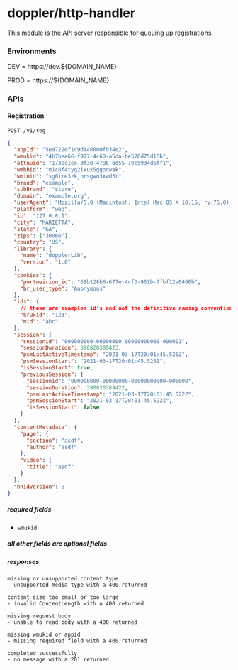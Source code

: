 # doppler/http-handler

This module is the API server responsible for queuing up registrations.

### Environments

DEV = https://dev.${DOMAIN_NAME}

PROD = https://${DOMAIN_NAME}

### APIs

#### Registration

```
POST /v1/reg
```

```json
{
  "appId": "5e97220f1c9d440000f034e2",
  "wmukid": "4b7bee66-f977-4c60-a5da-be570d75d15b",
  "attuuid": "173ec1ee-3f30-478b-8d55-79c5934d6ff1",
  "wmhhid": "m1c8f4tyq2ixux5ggodwak",
  "wminid": "sg0ire3zkjhrsgwm3xwd3r",
  "brand": "example",
  "subBrand": "store",
  "domain": "example.org",
  "userAgent": "Mozilla/5.0 (Macintosh; Intel Mac OS X 10.15; rv:75.0) Gecko/20100101 Firefox/75.0",
  "platform": "web",
  "ip": "127.0.0.1",
  "city": "MARIETTA",
  "state": "GA",
  "zips": ["30066"],
  "country": "US",
  "library": {
    "name": "dopplerLib",
    "version": "1.0"
  },
  "cookies": {
    "portmeirion_id": "61b128b6-677e-4cf3-961b-7fbf12a6466b",
    "br_user_type": "Anonymous"
  },
  "ids": {
    // these are examples id's and not the definitive naming convention
    "kruxid": "123",
    "mid": "abc"
  },
  "session": {
    "sessionid": "000000000-00000000-00000000000-000001",
    "sessionDuration": 390820389423,
    "psmLastActiveTimestamp": "2021-03-17T20:01:45.525Z",
    "psmSessionStart": "2021-03-17T20:01:45.525Z",
    "isSessionStart": true,
    "previousSession": {
      "sessionid": "000000000-00000000-00000000000-000000",
      "sessionDuration": 390820389422,
      "psmLastActiveTimestamp": "2021-03-17T20:01:45.522Z",
      "psmSessionStart": "2021-03-17T20:01:45.522Z",
      "isSessionStart": false,
    }
  },
  "contentMetadata": {
    "page": {
      "section": "asdf",
      "author": "asdf"
    },
    "video": {
      "title": "asdf"
    }
  },
  "hhidVersion": 8
}
```

##### required fields

- `wmukid`

##### all other fields are optional fields

##### responses

```
missing or unsupported content type
- unsupported media type with a 400 returned

content size too small or too large
- invalid ContentLength with a 400 returned

missing request body
- unable to read body with a 400 returned

missing wmukid or appid
- missing required field with a 400 returned

completed successfully
- no message with a 201 returned
```
